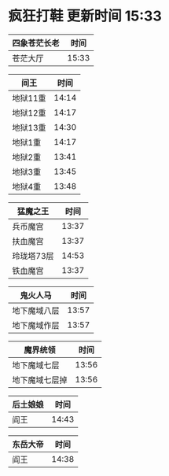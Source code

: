 # 疯狂打鞋 更新时间 15:33

| 四象苍茫长老   | 时间    |
|--------|-------|
| 苍茫大厅 | 15:33 |

| 间王   | 时间    |
|--------|-------|
| 地狱11重 | 14:14 |
| 地狱12重 | 14:17 |
| 地狱13重 | 14:30 |
| 地狱1重 | 14:17 |
| 地狱2重 | 13:41 |
| 地狱3重 | 13:45 |
| 地狱4重 | 13:48 |

| 猛魔之王   | 时间    |
|--------|-------|
| 兵币魔宫 | 13:37 |
| 扶血魔宫 | 13:37 |
| 玲珑塔73层 | 14:53 |
| 铁血魔宫 | 13:37 |

| 鬼火人马   | 时间    |
|--------|-------|
| 地下魔域八层 | 13:57 |
| 地下魔域作层 | 13:57 |

| 魔界统领   | 时间    |
|--------|-------|
| 地下魔域七层 | 13:56 |
| 地下魔域七层掉 | 13:56 |

| 后土娘娘   | 时间    |
|--------|-------|
| 阎王 | 14:43 |

| 东岳大帝   | 时间    |
|--------|-------|
| 阎王 | 14:38 |
